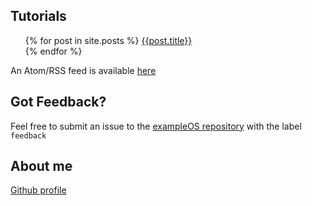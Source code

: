 ---
---
## Tutorials 
<ul>
{% for post in site.posts %}
<a href="{{site.baseurl}}{{post.url}}">{{post.title}}</a>
<br>
{% endfor %}
</ul>

An Atom/RSS feed is available [here](https://techno-coder.github.io/example_os/feed.xml)

## Got Feedback?
Feel free to submit an issue to the [exampleOS repository](https://github.com/Techno-coder/example_os) 
with the label `feedback`

## About me
[Github profile](https://github.com/Techno-coder)
